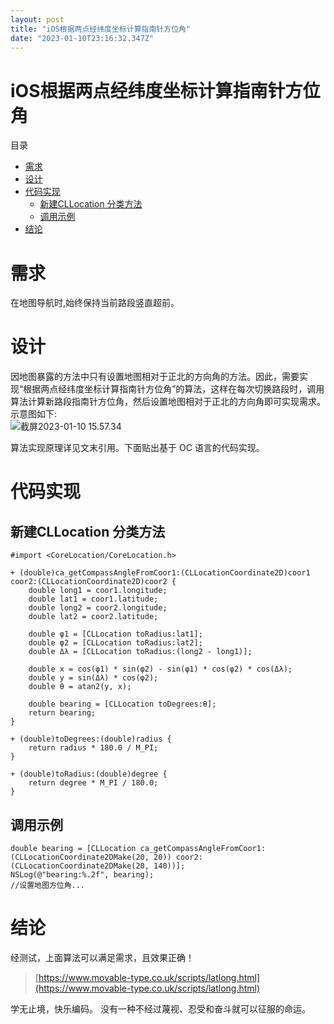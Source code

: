 ```yaml
---
layout: post
title: "iOS根据两点经纬度坐标计算指南针方位角"
date: "2023-01-10T23:16:32.347Z"
---
```

iOS根据两点经纬度坐标计算指南针方位角
====================

目录

*   [需求](#需求)
*   [设计](#设计)
*   [代码实现](#代码实现)
    *   [新建CLLocation 分类方法](#新建cllocation-分类方法)
    *   [调用示例](#调用示例)
*   [结论](#结论)

需求
==

在地图导航时,始终保持当前路段竖直超前。

设计
==

因地图暴露的方法中只有设置地图相对于正北的方向角的方法。因此，需要实现“根据两点经纬度坐标计算指南针方位角”的算法，这样在每次切换路段时，调用算法计算新路段指南针方位角，然后设置地图相对于正北的方向角即可实现需求。  
示意图如下:  
![截屏2023-01-10 15.57.34](https://p.ipic.vip/crjkb4.png)

算法实现原理详见文末引用。下面贴出基于 OC 语言的代码实现。

代码实现
====

新建CLLocation 分类方法
-----------------

    #import <CoreLocation/CoreLocation.h>
    
    + (double)ca_getCompassAngleFromCoor1:(CLLocationCoordinate2D)coor1 coor2:(CLLocationCoordinate2D)coor2 {
        double long1 = coor1.longitude;
        double lat1 = coor1.latitude;
        double long2 = coor2.longitude;
        double lat2 = coor2.latitude;
             
        double φ1 = [CLLocation toRadius:lat1];
        double φ2 = [CLLocation toRadius:lat2];
        double Δλ = [CLLocation toRadius:(long2 - long1)];
        
        double x = cos(φ1) * sin(φ2) - sin(φ1) * cos(φ2) * cos(Δλ);
        double y = sin(Δλ) * cos(φ2);
        double θ = atan2(y, x);
        
        double bearing = [CLLocation toDegrees:θ];
        return bearing;
    }
    
    + (double)toDegrees:(double)radius {
        return radius * 180.0 / M_PI;
    }
    
    + (double)toRadius:(double)degree {
        return degree * M_PI / 180.0;
    }
    

调用示例
----

    double bearing = [CLLocation ca_getCompassAngleFromCoor1:(CLLocationCoordinate2DMake(20, 20)) coor2:(CLLocationCoordinate2DMake(20, 140))];
    NSLog(@"bearing:%.2f", bearing);
    //设置地图方位角...
    

结论
==

经测试，上面算法可以满足需求，且效果正确！

> [https://www.movable-type.co.uk/scripts/latlong.html](https://www.movable-type.co.uk/scripts/latlong.html)

学无止境，快乐编码。 没有一种不经过蔑视、忍受和奋斗就可以征服的命运。